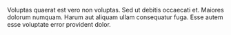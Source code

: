 Voluptas quaerat est vero non voluptas. Sed ut debitis occaecati et. Maiores dolorum numquam. Harum aut aliquam ullam consequatur fuga. Esse autem esse voluptate error provident dolor.